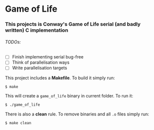 # Game of Life

### This projects is Conway's Game of Life serial (and badly written) C implementation

###### TODOs:
- [ ] Finish implementing serial bug-free
- [ ] Think of parallelisation ways
- [ ] Write parallelisation targets

This project includes a **Makefile**. To build it simply run:
``` bash
$ make
```
This will create a `game_of_life` binary in current folder. To run it:
``` bash
$ ./game_of_life
```

There is also a **clean** rule. To remove binaries and all `.o` files simply run:
```bash
$ make clean
```
